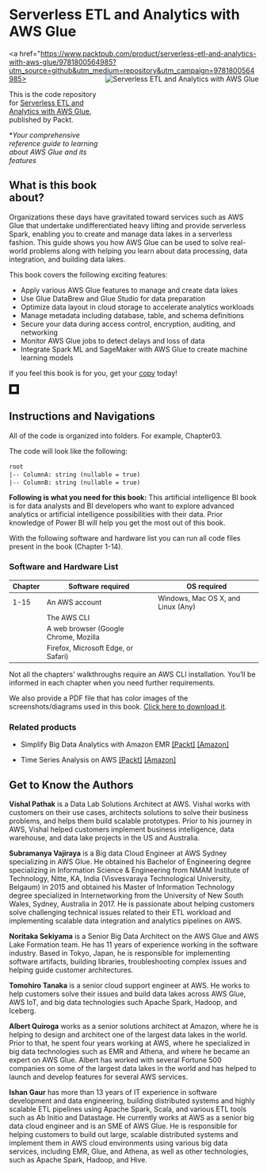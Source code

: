 # 	Serverless ETL and Analytics with AWS Glue

<a href="https://www.packtpub.com/product/serverless-etl-and-analytics-with-aws-glue/9781800564985?utm_source=github&utm_medium=repository&utm_campaign=9781800564985><img src="https://static.packt-cdn.com/products/9781800564985/cover/smaller" alt="Serverless ETL and Analytics with AWS Glue" height="256px" align="right"></a>

This is the code repository for [Serverless ETL and Analytics with AWS Glue](https://www.packtpub.com/product/serverless-etl-and-analytics-with-aws-glue/9781800564985?utm_source=github&utm_medium=repository&utm_campaign=9781800564985), published by Packt.

**Your comprehensive reference guide to learning about AWS Glue and its features*

## What is this book about?
Organizations these days have gravitated toward services such as AWS Glue that undertake undifferentiated heavy lifting and provide serverless Spark, enabling you to create and manage data lakes in a serverless fashion. This guide shows you how AWS Glue can be used to solve real-world problems along with helping you learn about data processing, data integration, and building data lakes.

This book covers the following exciting features: 
* Apply various AWS Glue features to manage and create data lakes
* Use Glue DataBrew and Glue Studio for data preparation
* Optimize data layout in cloud storage to accelerate analytics workloads
* Manage metadata including database, table, and schema definitions
* Secure your data during access control, encryption, auditing, and networking
* Monitor AWS Glue jobs to detect delays and loss of data
* Integrate Spark ML and SageMaker with AWS Glue to create machine learning models

If you feel this book is for you, get your [copy](https://www.amazon.com/dp/1800205694) today!

<a href="https://www.packtpub.com/?utm_source=github&utm_medium=banner&utm_campaign=GitHubBanner"><img src="https://raw.githubusercontent.com/PacktPublishing/GitHub/master/GitHub.png" alt="https://www.packtpub.com/" border="5" /></a>

## Instructions and Navigations
All of the code is organized into folders. For example, Chapter03.

The code will look like the following:
```
root
|-- ColumnA: string (nullable = true)
|-- ColumnB: string (nullable = true)
```

**Following is what you need for this book:**
This artificial intelligence BI book is for data analysts and BI developers who want to explore advanced analytics or artificial intelligence possibilities with their data. 
Prior knowledge of Power BI will help you get the most out of this book.

With the following software and hardware list you can run all code files present in the book (Chapter 1-14).

### Software and Hardware List

| Chapter  | Software required                      | OS required                        |
| -------- | ------------------------------------   | -----------------------------------|
| 1-15	   | An AWS account                         | Windows, Mac OS X, and Linux (Any) |
|     	   | The AWS CLI                            |                                    |
|     	   | A web browser (Google Chrome, Mozilla  |                                    |
| 	       | Firefox, Microsoft Edge, or Safari)    |                                    |

Not all the chapters' walkthroughs require an AWS CLI installation. You’ll be informed in each chapter when you need further requirements. 

We also provide a PDF file that has color images of the screenshots/diagrams used in this book. [Click here to download it](https://packt.link/fTqGe).


### Related products <Other books you may enjoy>
* Simplify Big Data Analytics with Amazon EMR [[Packt]](https://www.packtpub.com/product/simplify-big-data-analytics-with-amazon-emr/9781801071079) [[Amazon]](https://www.amazon.com/dp/B09RZYSZPL)

* Time Series Analysis on AWS [[Packt]](https://www.packtpub.com/product/time-series-analysis-on-aws/9781801816847) [[Amazon]](https://www.amazon.com/dp/1801816840)

## Get to Know the Authors

**Vishal Pathak**
is a Data Lab Solutions Architect at AWS. Vishal works with customers on their use
cases, architects solutions to solve their business problems, and helps them build scalable prototypes.
Prior to his journey in AWS, Vishal helped customers implement business intelligence, data warehouse,
and data lake projects in the US and Australia.

**Subramanya Vajiraya**
is a Big data Cloud Engineer at AWS Sydney specializing in AWS Glue. He
obtained his Bachelor of Engineering degree specializing in Information Science & Engineering from
NMAM Institute of Technology, Nitte, KA, India (Visvesvaraya Technological University, Belgaum)
in 2015 and obtained his Master of Information Technology degree specialized in Internetworking
from the University of New South Wales, Sydney, Australia in 2017. He is passionate about helping
customers solve challenging technical issues related to their ETL workload and implementing scalable
data integration and analytics pipelines on AWS.

**Noritaka Sekiyama**
is a Senior Big Data Architect on the AWS Glue and AWS Lake Formation team.
He has 11 years of experience working in the software industry. Based in Tokyo, Japan, he is responsible
for implementing software artifacts, building libraries, troubleshooting complex issues and helping
guide customer architectures.

**Tomohiro Tanaka**
is a senior cloud support engineer at AWS. He works to help customers solve their
issues and build data lakes across AWS Glue, AWS IoT, and big data technologies such Apache Spark,
Hadoop, and Iceberg.

**Albert Quiroga**
works as a senior solutions architect at Amazon, where he is helping to design and
architect one of the largest data lakes in the world. Prior to that, he spent four years working at AWS,
where he specialized in big data technologies such as EMR and Athena, and where he became an
expert on AWS Glue. Albert has worked with several Fortune 500 companies on some of the largest
data lakes in the world and has helped to launch and develop features for several AWS services.

**Ishan Gaur**
has more than 13 years of IT experience in software development and data engineering,
building distributed systems and highly scalable ETL pipelines using Apache Spark, Scala, and various
ETL tools such as Ab Initio and Datastage. He currently works at AWS as a senior big data cloud
engineer and is an SME of AWS Glue. He is responsible for helping customers to build out large,
scalable distributed systems and implement them in AWS cloud environments using various big
data services, including EMR, Glue, and Athena, as well as other technologies, such as Apache Spark,
Hadoop, and Hive.


